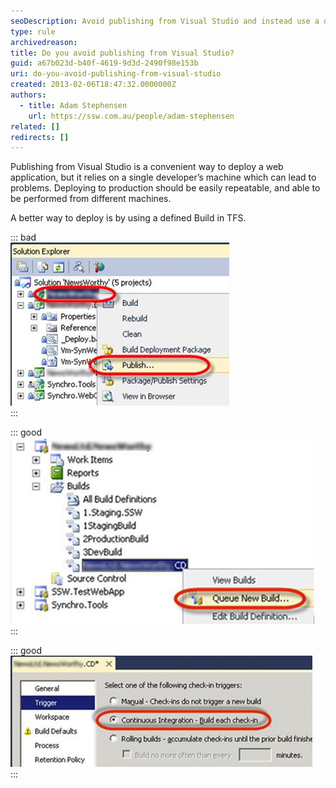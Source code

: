 ```yaml
---
seoDescription: Avoid publishing from Visual Studio and instead use a defined Build in TFS for reliable and repeatable deployments.
type: rule
archivedreason:
title: Do you avoid publishing from Visual Studio?
guid: a67b023d-b40f-4619-9d3d-2490f98e153b
uri: do-you-avoid-publishing-from-visual-studio
created: 2013-02-06T18:47:32.0000000Z
authors:
  - title: Adam Stephensen
    url: https://ssw.com.au/people/adam-stephensen
related: []
redirects: []
---
```


Publishing from Visual Studio is a convenient way to deploy a web application, but it relies on a single developer’s machine which can lead to problems. Deploying to production should be easily repeatable, and able to be performed from different machines.

<!--endintro-->

A better way to deploy is by using a defined Build in TFS.

::: bad  
![Figure: Bad Example – Using Publish to deploy](test-publish.jpg)  
:::

::: good  
![Figure: Good Example – Queuing a new build to deploy your application](queuing-new-build.jpg)  
:::

::: good  
![Figure: Best example – Use continuous integration to trigger your Continuous Deployment build](continuous-integration.jpg)  
:::
